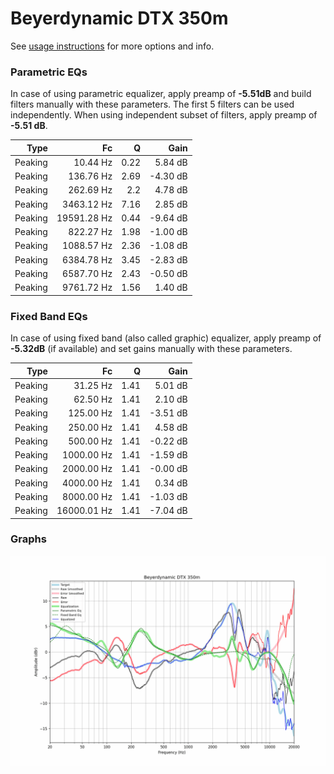 # Beyerdynamic DTX 350m
See [usage instructions](https://github.com/jaakkopasanen/AutoEq#usage) for more options and info.

### Parametric EQs
In case of using parametric equalizer, apply preamp of **-5.51dB** and build filters manually
with these parameters. The first 5 filters can be used independently.
When using independent subset of filters, apply preamp of **-5.51 dB**.

| Type    | Fc          |    Q | Gain     |
|--------:|------------:|-----:|---------:|
| Peaking | 10.44 Hz    | 0.22 | 5.84 dB  |
| Peaking | 136.76 Hz   | 2.69 | -4.30 dB |
| Peaking | 262.69 Hz   | 2.2  | 4.78 dB  |
| Peaking | 3463.12 Hz  | 7.16 | 2.85 dB  |
| Peaking | 19591.28 Hz | 0.44 | -9.64 dB |
| Peaking | 822.27 Hz   | 1.98 | -1.00 dB |
| Peaking | 1088.57 Hz  | 2.36 | -1.08 dB |
| Peaking | 6384.78 Hz  | 3.45 | -2.83 dB |
| Peaking | 6587.70 Hz  | 2.43 | -0.50 dB |
| Peaking | 9761.72 Hz  | 1.56 | 1.40 dB  |

### Fixed Band EQs
In case of using fixed band (also called graphic) equalizer, apply preamp of **-5.32dB**
(if available) and set gains manually with these parameters.

| Type    | Fc          |    Q | Gain     |
|--------:|------------:|-----:|---------:|
| Peaking | 31.25 Hz    | 1.41 | 5.01 dB  |
| Peaking | 62.50 Hz    | 1.41 | 2.10 dB  |
| Peaking | 125.00 Hz   | 1.41 | -3.51 dB |
| Peaking | 250.00 Hz   | 1.41 | 4.58 dB  |
| Peaking | 500.00 Hz   | 1.41 | -0.22 dB |
| Peaking | 1000.00 Hz  | 1.41 | -1.59 dB |
| Peaking | 2000.00 Hz  | 1.41 | -0.00 dB |
| Peaking | 4000.00 Hz  | 1.41 | 0.34 dB  |
| Peaking | 8000.00 Hz  | 1.41 | -1.03 dB |
| Peaking | 16000.01 Hz | 1.41 | -7.04 dB |

### Graphs
![](./Beyerdynamic%20DTX%20350m.png)